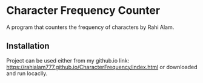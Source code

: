 # Character Frequency Counter

A program that counters the frequency of characters by Rahi Alam.

## Installation

Project can be used either from my github.io link: https://rahialam777.github.io/CharacterFrequency/index.html or downloaded and run locaclly.

